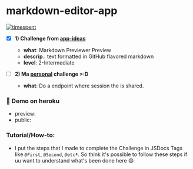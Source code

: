 # markdown-editor-app

[![timespent](https://img.shields.io/badge/timespent-3h13m-green.svg?style=flat-square)]()

- [x] **1) Challenge from [app-ideas][app-ideas]**
  - **what**: Markdown Previewer Preview
  - **descrip**.: text formatted in GitHub flavored markdown
  - **level**: 2-Intermediate

- [ ] **2) Ma [personal](https://andersonbosa.bio.link) challenge >:D**
  - **what**: Do a endpoint where session the is shared.

### 👹 Demo on heroku 

- preview:
- public: 

### Tutorial/How-to:

- I put the steps that I made to complete the Challenge in JSDocs Tags like `@First`, `@Second`, `@etcª`. So think it's possible to follow these steps if uu want to understand what's been done here 😄

<!-- 
sources:
  https://github.com/showdownjs/showdown
  https://www.brmwebdev.com/articles/markdown_and_html
  https://scotch.io/tutorials/building-a-real-time-markdown-viewer
  https://stackoverflow.com/questions/14014371/how-do-i-convert-a-string-into-an-executable-line-of-code-in-javascript#21243479
-->

[app-ideas]: https://github.com/florinpop17/app-ideas#tier-2-intermediate-projects
